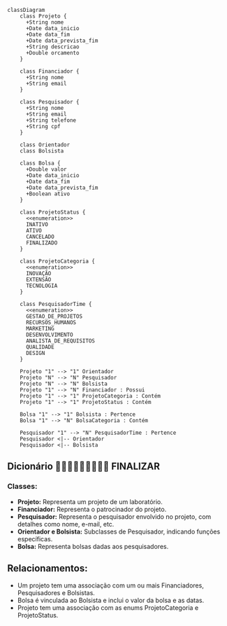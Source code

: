 ```mermaid
classDiagram
    class Projeto {
      +String nome
      +Date data_inicio
      +Date data_fim  
      +Date data_prevista_fim
      +String descricao
      +Double orcamento
    }

    class Financiador {
      +String nome
      +String email
    }

    class Pesquisador {
      +String nome
      +String email
      +String telefone
      +String cpf
    }

    class Orientador
    class Bolsista

    class Bolsa {
      +Double valor
      +Date data_inicio
      +Date data_fim
      +Date data_prevista_fim
      +Boolean ativo
    }

    class ProjetoStatus {
      <<enumeration>>
      INATIVO
      ATIVO
      CANCELADO
      FINALIZADO
    }

    class ProjetoCategoria {
      <<enumeration>>
      INOVAÇÃO
      EXTENSÃO
      TECNOLOGIA
    }

    class PesquisadorTime {
      <<enumeration>>
      GESTAO_DE_PROJETOS
      RECURSOS_HUMANOS
      MARKETING
      DESENVOLVIMENTO
      ANALISTA_DE_REQUISITOS
      QUALIDADE
      DESIGN
    }

    Projeto "1" --> "1" Orientador
    Projeto "N" --> "N" Pesquisador
    Projeto "N" --> "N" Bolsista
    Projeto "1" --> "N" Financiador : Possui
    Projeto "1" --> "1" ProjetoCategoria : Contém
    Projeto "1" --> "1" ProjetoStatus : Contém

    Bolsa "1" --> "1" Bolsista : Pertence
    Bolsa "1" --> "N" BolsaCategoria : Contém

    Pesquisador "1" --> "N" PesquisadorTime : Pertence
    Pesquisador <|-- Orientador
    Pesquisador <|-- Bolsista
```

## Dicionário 🔴🔴🔴🔴🔴🔴🔴🔴🔴 FINALIZAR

### Classes:
- **Projeto:** Representa um projeto de um laboratório.
- **Financiador:** Representa o patrocinador do projeto.
- **Pesquisador:** Representa o pesquisador envolvido no projeto, com detalhes como nome, e-mail, etc.
- **Orientador e Bolsista:** Subclasses de Pesquisador, indicando funções específicas.
- **Bolsa:** Representa bolsas dadas aos pesquisadores.

## Relacionamentos:
- Um projeto tem uma associação com um ou mais Financiadores, Pesquisadores e Bolsistas.
- Bolsa é vinculada ao Bolsista e inclui o valor da bolsa e as datas.
- Projeto tem uma associação com as enums ProjetoCategoria e ProjetoStatus.